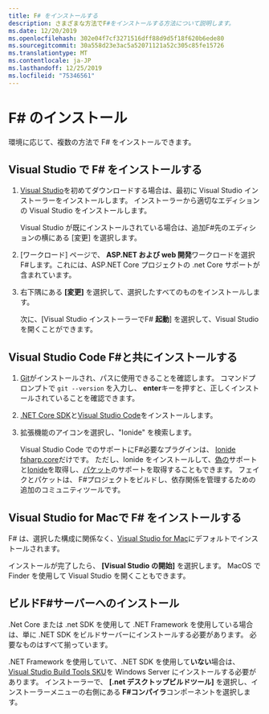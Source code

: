 ```yaml
---
title: F# をインストールする
description: さまざまな方法でF#をインストールする方法について説明します。
ms.date: 12/20/2019
ms.openlocfilehash: 302e04f7cf3271516dff88d9d5f18f620b6ede80
ms.sourcegitcommit: 30a558d23e3ac5a52071121a52c305c85fe15726
ms.translationtype: MT
ms.contentlocale: ja-JP
ms.lasthandoff: 12/25/2019
ms.locfileid: "75346561"
---
```

# <a name="install-f"></a>F\# のインストール

環境に応じて、複数の方法で F# をインストールできます。

## <a name="install-f-with-visual-studio"></a>Visual Studio で F# をインストールする

1. [Visual Studio](https://visualstudio.microsoft.com/downloads/?utm_medium=microsoft&utm_source=docs.microsoft.com&utm_campaign=inline+link&utm_content=download+vs2019)を初めてダウンロードする場合は、最初に Visual Studio インストーラーをインストールします。 インストーラーから適切なエディションの Visual Studio をインストールします。

   Visual Studio が既にインストールされている場合は、追加F#先のエディションの横にある [変更] を選択します。

2. [ワークロード] ページで、 **ASP.NET および web 開発**ワークロードを選択F#します。これには、ASP.NET Core プロジェクトの .net Core サポートが含まれています。

3. 右下隅にある **[変更]** を選択して、選択したすべてのものをインストールします。

   次に、[Visual Studio インストーラーでF# **起動**] を選択して、Visual Studio を開くことができます。

## <a name="install-f-with-visual-studio-code"></a>Visual Studio Code F#と共にインストールする

1. [Git](https://git-scm.com/download)がインストールされ、パスに使用できることを確認します。 コマンドプロンプトで `git --version` を入力し、 **enter**キーを押すと、正しくインストールされていることを確認できます。

2. [.NET Core SDK](https://dotnet.microsoft.com/download)と[Visual Studio Code](https://code.visualstudio.com)をインストールします。

3. 拡張機能のアイコンを選択し、"Ionide" を検索します。

   Visual Studio Code でのサポートにF#必要なプラグインは、 [Ionide fsharp.core](https://marketplace.visualstudio.com/items?itemName=Ionide.Ionide-fsharp)だけです。 ただし、Ionide をインストールして、[偽](https://fake.build/)[の](https://marketplace.visualstudio.com/items?itemName=Ionide.Ionide-FAKE)サポートと[Ionide](https://marketplace.visualstudio.com/items?itemName=Ionide.Ionide-Paket)を取得し、[パケット](https://fsprojects.github.io/Paket/)のサポートを取得することもできます。 フェイクとパケットは、 F#プロジェクトをビルドし、依存関係を管理するための追加のコミュニティツールです。

## <a name="install-f-with-visual-studio-for-mac"></a>Visual Studio for Macで F# をインストールする

F# は、選択した構成に関係なく、[Visual Studio for Mac](https://visualstudio.microsoft.com/vs/mac/?utm_medium=microsoft&utm_source=docs.microsoft.com&utm_campaign=inline+link)にデフォルトでインストールされます。

インストールが完了したら、 **[Visual Studio の開始]** を選択します。 MacOS で Finder を使用して Visual Studio を開くこともできます。

## <a name="install-f-on-a-build-server"></a>ビルドF#サーバーへのインストール

.Net Core または .net SDK を使用して .NET Framework を使用している場合は、単に .NET SDK をビルドサーバーにインストールする必要があります。 必要なものはすべて揃っています。

.NET Framework を使用していて、.NET SDK を使用して**いない**場合は、 [Visual Studio Build Tools SKU](https://visualstudio.microsoft.com/thank-you-downloading-visual-studio/?sku=BuildTools&rel=16)を Windows Server にインストールする必要があります。 インストーラーで、 **[.net デスクトップビルドツール]** を選択し、インストーラーメニューの右側にある **F#コンパイラ**コンポーネントを選択します。
